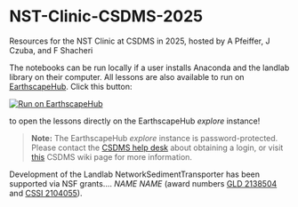 # NST-Clinic-CSDMS-2025
 Resources for the NST Clinic at CSDMS in 2025, hosted by A Pfeiffer, J Czuba, and F Shacheri
 
 <!-- Links -->
[badge]: https://img.shields.io/badge/Run%20on-EarthscapeHub-orange
[help-desk]: https://csdms.github.io/help-desk/
[jhub]: https://csdms.colorado.edu/wiki/JupyterHub

[jhub-link]: placeholder
[jhub-link--IVY-Example]: https://explore.openearthscape.org/hub/user-redirect/git-pull?repo=https%3A%2F%2Fgithub.com%2Fcsdms%2Fivy&urlpath=lab%2Ftree%2Fivy%2FREADME.ipynb%3Fautodecode&branch=main

[jhub-info]: https://csdms.colorado.edu/wiki/JupyterHub
[landlab]: https://landlab.readthedocs.io/en/latest/installation.html



The notebooks can be run locally
if a user installs Anaconda and the landlab library on their computer.
All lessons are also available to run
on [EarthscapeHub][jhub].
Click this button:

[![Run on EarthscapeHub][badge]][jhub-link]

to open the lessons directly on the EarthscapeHub *explore* instance!

> **Note:** The EarthscapeHub *explore* instance is password-protected.
  Please contact the [CSDMS help desk][help-desk] about obtaining a login,
  or visit [this][jhub-info] CSDMS wiki page for more information.




Development of the Landlab NetworkSedimentTransporter has been supported via NSF grants....
*NAME NAME*
(award numbers
[GLD 2138504](https://www.nsf.gov/awardsearch/showAward?AWD_ID=2138504&utm_medium=email&utm_source=govdelivery) and
[CSSI 2104055](https://www.nsf.gov/awardsearch/showAward?AWD_ID=2104055&HistoricalAwards=false)).
